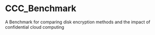 # CCC_Benchmark
A Benchmark for comparing disk encryption methods and the impact of confidential cloud computing

